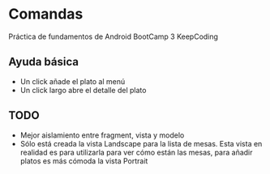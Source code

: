 # Comandas

Práctica de fundamentos de Android BootCamp 3 KeepCoding

Ayuda básica
------------
- Un click añade el plato al menú
- Un click largo abre el detalle del plato

TODO
----
- Mejor aislamiento entre fragment, vista y modelo
- Sólo está creada la vista Landscape para la lista de mesas. Esta vista en realidad es para utilizarla
para ver cómo están las mesas, para añadir platos es más cómoda la vista Portrait
